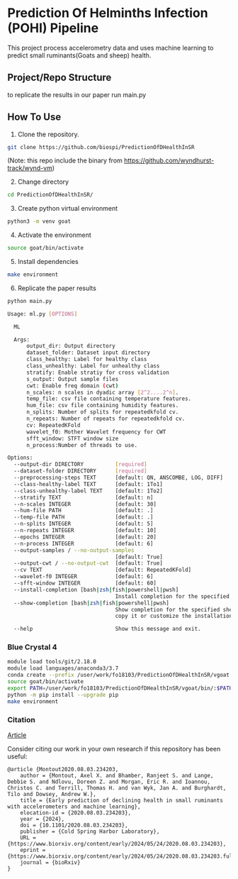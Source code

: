 # Prediction Of Helminths Infection (POHI) Pipeline 

This project process accelerometry data and uses machine learning to predict small ruminants(Goats and sheep) health.

## Project/Repo Structure
to replicate the results in our paper run main.py

## How To Use

1) Clone the repository.
```bash
git clone https://github.com/biospi/PredictionOfDHealthInSR
```
(Note: this repo include the binary from https://github.com/wyndhurst-track/wynd-vm)

2) Change directory
```bash
cd PredictionOfDHealthInSR/
```
3) Create python virtual environment 
```bash
python3 -m venv goat
```
4) Activate the environment
```bash
source goat/bin/activate
```
5) Install dependencies 
```bash
make environment
```

6) Replicate the paper results
```bash
python main.py
```


```bash
Usage: ml.py [OPTIONS]

  ML

  Args:
      output_dir: Output directory
      dataset_folder: Dataset input directory
      class_healthy: Label for healthy class
      class_unhealthy: Label for unhealthy class
      stratify: Enable stratiy for cross validation
      s_output: Output sample files
      cwt: Enable freq domain (cwt)
      n_scales: n scales in dyadic array [2^2....2^n].
      temp_file: csv file containing temperature features.
      hum_file: csv file containing humidity features.
      n_splits: Number of splits for repeatedkfold cv.
      n_repeats: Number of repeats for repeatedkfold cv.
      cv: RepeatedKFold
      wavelet_f0: Mother Wavelet frequency for CWT
      sfft_window: STFT window size
      n_process:Number of threads to use.

Options:
  --output-dir DIRECTORY          [required]
  --dataset-folder DIRECTORY      [required]
  --preprocessing-steps TEXT      [default: QN, ANSCOMBE, LOG, DIFF]
  --class-healthy-label TEXT      [default: 1To1]
  --class-unhealthy-label TEXT    [default: 1To2]
  --stratify TEXT                 [default: n]
  --n-scales INTEGER              [default: 30]
  --hum-file PATH                 [default: .]
  --temp-file PATH                [default: .]
  --n-splits INTEGER              [default: 5]
  --n-repeats INTEGER             [default: 10]
  --epochs INTEGER                [default: 20]
  --n-process INTEGER             [default: 6]
  --output-samples / --no-output-samples
                                  [default: True]
  --output-cwt / --no-output-cwt  [default: True]
  --cv TEXT                       [default: RepeatedKFold]
  --wavelet-f0 INTEGER            [default: 6]
  --sfft-window INTEGER           [default: 60]
  --install-completion [bash|zsh|fish|powershell|pwsh]
                                  Install completion for the specified shell.
  --show-completion [bash|zsh|fish|powershell|pwsh]
                                  Show completion for the specified shell, to
                                  copy it or customize the installation.

  --help                          Show this message and exit.
```

### Blue Crystal 4
```bash
module load tools/git/2.18.0
module load languages/anaconda3/3.7
conda create --prefix /user/work/fo18103/PredictionOfDHealthInSR/vgoat python=3.7
source goat/bin/activate
export PATH=/user/work/fo18103/PredictionOfDHealthInSR/vgoat/bin/:$PATH
python -m pip install --upgrade pip
make environment
```

### Citation

[Article](https://www.biorxiv.org/content/10.1101/2020.08.03.234203v4)

Consider citing our work in your own research if this repository has been useful:
```
@article {Montout2020.08.03.234203,
	author = {Montout, Axel X. and Bhamber, Ranjeet S. and Lange, Debbie S. and Ndlovu, Doreen Z. and Morgan, Eric R. and Ioannou, Christos C. and Terrill, Thomas H. and van Wyk, Jan A. and Burghardt, Tilo and Dowsey, Andrew W.},
	title = {Early prediction of declining health in small ruminants with accelerometers and machine learning},
	elocation-id = {2020.08.03.234203},
	year = {2024},
	doi = {10.1101/2020.08.03.234203},
	publisher = {Cold Spring Harbor Laboratory},
	URL = {https://www.biorxiv.org/content/early/2024/05/24/2020.08.03.234203},
	eprint = {https://www.biorxiv.org/content/early/2024/05/24/2020.08.03.234203.full.pdf},
	journal = {bioRxiv}
}
```
